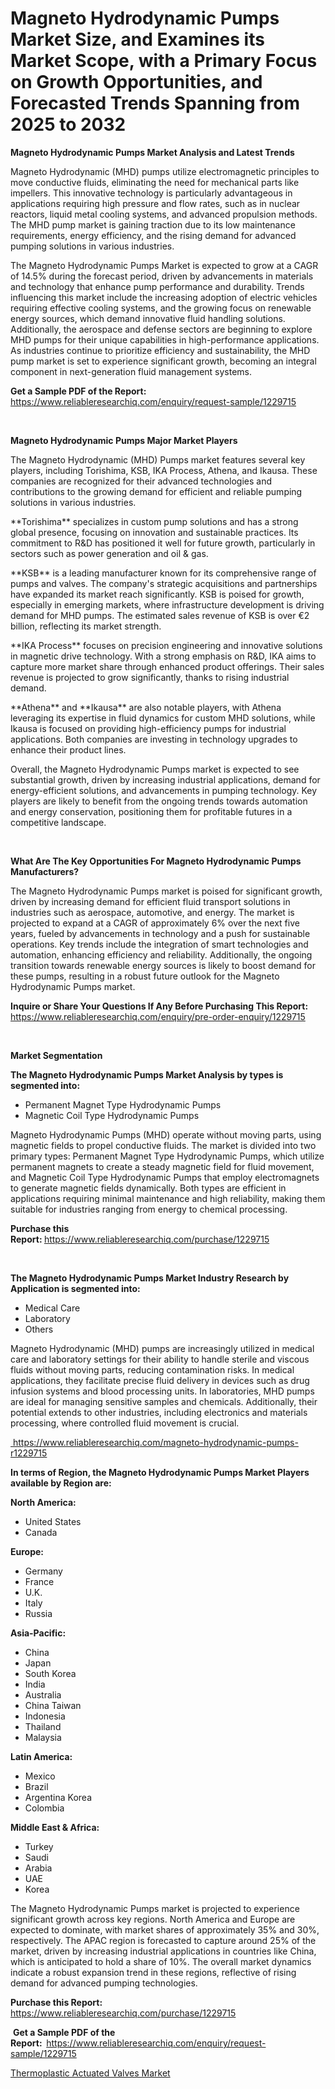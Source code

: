 <p><h1>Magneto Hydrodynamic Pumps Market Size, and Examines its Market Scope, with a Primary Focus on Growth Opportunities, and Forecasted Trends Spanning from 2025 to 2032</h1></p><p><strong>Magneto Hydrodynamic Pumps Market Analysis and Latest Trends</strong></p>
<p><p>Magneto Hydrodynamic (MHD) pumps utilize electromagnetic principles to move conductive fluids, eliminating the need for mechanical parts like impellers. This innovative technology is particularly advantageous in applications requiring high pressure and flow rates, such as in nuclear reactors, liquid metal cooling systems, and advanced propulsion methods. The MHD pump market is gaining traction due to its low maintenance requirements, energy efficiency, and the rising demand for advanced pumping solutions in various industries.</p><p>The Magneto Hydrodynamic Pumps Market is expected to grow at a CAGR of 14.5% during the forecast period, driven by advancements in materials and technology that enhance pump performance and durability. Trends influencing this market include the increasing adoption of electric vehicles requiring effective cooling systems, and the growing focus on renewable energy sources, which demand innovative fluid handling solutions. Additionally, the aerospace and defense sectors are beginning to explore MHD pumps for their unique capabilities in high-performance applications. As industries continue to prioritize efficiency and sustainability, the MHD pump market is set to experience significant growth, becoming an integral component in next-generation fluid management systems.</p></p>
<p><strong>Get a Sample PDF of the Report:&nbsp;</strong> <a href="https://www.reliableresearchiq.com/enquiry/request-sample/1229715?utm_campaign=3318&utm_medium=2&utm_source=Github&utm_content=ia&utm_term=12042025&utm_id=magneto-hydrodynamic-pumps">https://www.reliableresearchiq.com/enquiry/request-sample/1229715</a></p>
<p>&nbsp;</p>
<p><strong>Magneto Hydrodynamic Pumps Major Market Players</strong></p>
<p><p>The Magneto Hydrodynamic (MHD) Pumps market features several key players, including Torishima, KSB, IKA Process, Athena, and Ikausa. These companies are recognized for their advanced technologies and contributions to the growing demand for efficient and reliable pumping solutions in various industries.</p><p>**Torishima** specializes in custom pump solutions and has a strong global presence, focusing on innovation and sustainable practices. Its commitment to R&D has positioned it well for future growth, particularly in sectors such as power generation and oil & gas.</p><p>**KSB** is a leading manufacturer known for its comprehensive range of pumps and valves. The company's strategic acquisitions and partnerships have expanded its market reach significantly. KSB is poised for growth, especially in emerging markets, where infrastructure development is driving demand for MHD pumps. The estimated sales revenue of KSB is over €2 billion, reflecting its market strength.</p><p>**IKA Process** focuses on precision engineering and innovative solutions in magnetic drive technology. With a strong emphasis on R&D, IKA aims to capture more market share through enhanced product offerings. Their sales revenue is projected to grow significantly, thanks to rising industrial demand.</p><p>**Athena** and **Ikausa** are also notable players, with Athena leveraging its expertise in fluid dynamics for custom MHD solutions, while Ikausa is focused on providing high-efficiency pumps for industrial applications. Both companies are investing in technology upgrades to enhance their product lines.</p><p>Overall, the Magneto Hydrodynamic Pumps market is expected to see substantial growth, driven by increasing industrial applications, demand for energy-efficient solutions, and advancements in pumping technology. Key players are likely to benefit from the ongoing trends towards automation and energy conservation, positioning them for profitable futures in a competitive landscape.</p></p>
<p>&nbsp;</p>
<p><strong>What Are The Key Opportunities For Magneto Hydrodynamic Pumps Manufacturers?</strong></p>
<p><p>The Magneto Hydrodynamic Pumps market is poised for significant growth, driven by increasing demand for efficient fluid transport solutions in industries such as aerospace, automotive, and energy. The market is projected to expand at a CAGR of approximately 6% over the next five years, fueled by advancements in technology and a push for sustainable operations. Key trends include the integration of smart technologies and automation, enhancing efficiency and reliability. Additionally, the ongoing transition towards renewable energy sources is likely to boost demand for these pumps, resulting in a robust future outlook for the Magneto Hydrodynamic Pumps market.</p></p>
<p><strong>Inquire or Share Your Questions If Any Before Purchasing This Report:</strong> <a href="https://www.reliableresearchiq.com/enquiry/pre-order-enquiry/1229715?utm_campaign=3318&utm_medium=2&utm_source=Github&utm_content=ia&utm_term=12042025&utm_id=magneto-hydrodynamic-pumps">https://www.reliableresearchiq.com/enquiry/pre-order-enquiry/1229715</a></p>
<p>&nbsp;</p>
<p><strong>Market Segmentation</strong></p>
<p><strong>The Magneto Hydrodynamic Pumps Market Analysis by types is segmented into:</strong></p>
<p><ul><li>Permanent Magnet Type Hydrodynamic Pumps</li><li>Magnetic Coil Type Hydrodynamic Pumps</li></ul></p>
<p><p>Magneto Hydrodynamic Pumps (MHD) operate without moving parts, using magnetic fields to propel conductive fluids. The market is divided into two primary types: Permanent Magnet Type Hydrodynamic Pumps, which utilize permanent magnets to create a steady magnetic field for fluid movement, and Magnetic Coil Type Hydrodynamic Pumps that employ electromagnets to generate magnetic fields dynamically. Both types are efficient in applications requiring minimal maintenance and high reliability, making them suitable for industries ranging from energy to chemical processing.</p></p>
<p><strong>Purchase this Report:&nbsp;</strong><a href="https://www.reliableresearchiq.com/purchase/1229715?utm_campaign=3318&utm_medium=2&utm_source=Github&utm_content=ia&utm_term=12042025&utm_id=magneto-hydrodynamic-pumps">https://www.reliableresearchiq.com/purchase/1229715</a></p>
<p>&nbsp;</p>
<p><strong>The Magneto Hydrodynamic Pumps Market Industry Research by Application is segmented into:</strong></p>
<p><ul><li>Medical Care</li><li>Laboratory</li><li>Others</li></ul></p>
<p><p>Magneto Hydrodynamic (MHD) pumps are increasingly utilized in medical care and laboratory settings for their ability to handle sterile and viscous fluids without moving parts, reducing contamination risks. In medical applications, they facilitate precise fluid delivery in devices such as drug infusion systems and blood processing units. In laboratories, MHD pumps are ideal for managing sensitive samples and chemicals. Additionally, their potential extends to other industries, including electronics and materials processing, where controlled fluid movement is crucial.</p></p>
<p><a href="https://www.reliableresearchiq.com/magneto-hydrodynamic-pumps-r1229715?utm_campaign=3318&utm_medium=2&utm_source=Github&utm_content=ia&utm_term=12042025&utm_id=magneto-hydrodynamic-pumps">&nbsp;https://www.reliableresearchiq.com/magneto-hydrodynamic-pumps-r1229715</a></p>
<p><strong>In terms of Region, the Magneto Hydrodynamic Pumps Market Players available by Region are:</strong></p>
<p>
    <p> <strong> North America: </strong>
        <ul>
            <li>United States</li>
            <li>Canada</li>
        </ul>
        </p> 
    <p> <strong> Europe: </strong>
        <ul>
            <li>Germany</li>
            <li>France</li>
            <li>U.K.</li>
            <li>Italy</li>
            <li>Russia</li>
        </ul>
        </p> 
    <p> <strong> Asia-Pacific: </strong>
        <ul>
            <li>China</li>
            <li>Japan</li>
            <li>South Korea</li>
            <li>India</li>
            <li>Australia</li>
            <li>China Taiwan</li>
            <li>Indonesia</li>
            <li>Thailand</li>
            <li>Malaysia</li>
        </ul>
        </p> 
    <p> <strong> Latin America: </strong>
        <ul>
            <li>Mexico</li>
            <li>Brazil</li>
            <li>Argentina Korea</li>
            <li>Colombia</li>
        </ul>
        </p> 
    <p> <strong> Middle East & Africa: </strong>
        <ul>
            <li>Turkey</li>
            <li>Saudi</li>
            <li>Arabia</li>
            <li>UAE</li>
            <li>Korea</li>
        </ul>
    </p>
    </p>
<p><p>The Magneto Hydrodynamic Pumps market is projected to experience significant growth across key regions. North America and Europe are expected to dominate, with market shares of approximately 35% and 30%, respectively. The APAC region is forecasted to capture around 25% of the market, driven by increasing industrial applications in countries like China, which is anticipated to hold a share of 10%. The overall market dynamics indicate a robust expansion trend in these regions, reflective of rising demand for advanced pumping technologies.</p></p>
<p><strong>Purchase this Report: </strong><a href="https://www.reliableresearchiq.com/purchase/1229715?utm_campaign=3318&utm_medium=2&utm_source=Github&utm_content=ia&utm_term=12042025&utm_id=magneto-hydrodynamic-pumps">https://www.reliableresearchiq.com/purchase/1229715</a></p>
<p>&nbsp;<strong>Get a Sample PDF of the Report:&nbsp;&nbsp;</strong><a href="https://www.reliableresearchiq.com/enquiry/request-sample/1229715?utm_campaign=3318&utm_medium=2&utm_source=Github&utm_content=ia&utm_term=12042025&utm_id=magneto-hydrodynamic-pumps">https://www.reliableresearchiq.com/enquiry/request-sample/1229715</a></p>
<p><strong></strong></p>
<p><p><a href="https://github.com/hammelximalschid/Market-Research-Report-List-1/blob/main/thermoplastic-actuated-valves-market.md?utm_campaign=3318&utm_medium=2&utm_source=Github&utm_content=ia&utm_term=12042025&utm_id=magneto-hydrodynamic-pumps">Thermoplastic Actuated Valves Market</a></p></p>